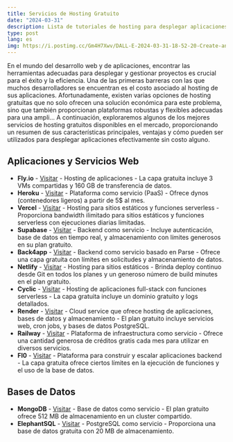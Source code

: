 ```yaml
---
title: Servicios de Hosting Gratuito
date: "2024-03-31"
description: Lista de tutoriales de hosting para desplegar aplicaciones en diferentes plataformas. 
type: post
lang: es
img: https://i.postimg.cc/Gm4H7Xwv/DALL-E-2024-03-31-18-52-20-Create-an-image-that-illustrates-a-diverse-array-of-cloud-computing-and.webphttps://i.postimg.cc/766kYgTP/image.png
---
```


En el mundo del desarrollo web y de aplicaciones, encontrar las herramientas adecuadas para desplegar y gestionar proyectos es crucial para el éxito y la eficiencia. Una de las primeras barreras con las que muchos desarrolladores se encuentran es el costo asociado al hosting de sus aplicaciones. Afortunadamente, existen varias opciones de hosting gratuitas que no solo ofrecen una solución económica para este problema, sino que también proporcionan plataformas robustas y flexibles adecuadas para una ampli...
A continuación, exploraremos algunos de los mejores servicios de hosting gratuitos disponibles en el mercado, proporcionando un resumen de sus características principales, ventajas y cómo pueden ser utilizados para desplegar aplicaciones efectivamente sin costo alguno.

## Aplicaciones y Servicios Web

- **Fly.io** - [Visitar](https://fly.io/dashboard) - Hosting de aplicaciones - La capa gratuita incluye 3 VMs compartidas y 160 GB de transferencia de datos.
- **Heroku** - [Visitar](https://dashboard.heroku.com/apps) - Plataforma como servicio (PaaS) - Ofrece dynos (contenedores ligeros) a partir de 5$ al mes.
- **Vercel** - [Visitar](https://vercel.com/girgetto) - Hosting para sitios estáticos y funciones serverless - Proporciona bandwidth ilimitado para sitios estáticos y funciones serverless con ejecuciones diarias limitadas.
- **Supabase** - [Visitar](https://supabase.com/dashboard/projects) - Backend como servicio - Incluye autenticación, base de datos en tiempo real, y almacenamiento con límites generosos en su plan gratuito.
- **Back4app** - [Visitar](https://dashboard.back4app.com/apps) - Backend como servicio basado en Parse - Ofrece una capa gratuita con límites en solicitudes y almacenamiento de datos.
- **Netlify** - [Visitar](https://app.netlify.com/) - Hosting para sitios estáticos - Brinda deploy continuo desde Git en todos los planes y un generoso número de build minutes en el plan gratuito.
- **Cyclic** - [Visitar](https://app.cyclic.sh/) - Hosting de aplicaciones full-stack con funciones serverless - La capa gratuita incluye un dominio gratuito y logs detallados.
- **Render** - [Visitar](https://render.com/) - Cloud service que ofrece hosting de aplicaciones, bases de datos y almacenamiento - El plan gratuito incluye servicios web, cron jobs, y bases de datos PostgreSQL.
- **Railway** - [Visitar](https://railway.app/) - Plataforma de infraestructura como servicio - Ofrece una cantidad generosa de créditos gratis cada mes para utilizar en diversos servicios.
- **Fl0** - [Visitar](https://www.fl0.com/) - Plataforma para construir y escalar aplicaciones backend - La capa gratuita ofrece ciertos límites en la ejecución de funciones y el uso de la base de datos.

## Bases de Datos

- **MongoDB** - [Visitar](https://cloud.mongodb.com/) - Base de datos como servicio - El plan gratuito ofrece 512 MB de almacenamiento en un cluster compartido.
- **ElephantSQL** - [Visitar](https://customer.elephantsql.com/login) - PostgreSQL como servicio - Proporciona una base de datos gratuita con 20 MB de almacenamiento.